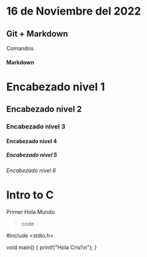 # 16 de Noviembre del 2022
## Git + Markdown

Comandos

#### **Markdown**

# Encabezado nivel 1

## Encabezado nivel 2


### Encabezado nivel 3

#### Encabezado nivel 4

##### Encabezado nivel 5

###### Encabezado nivel 6

# Intro to C
Primer Hola Mundo

> code

#include <stdio.h>

void main()
{
    printf("Hola Cris!\n");
}